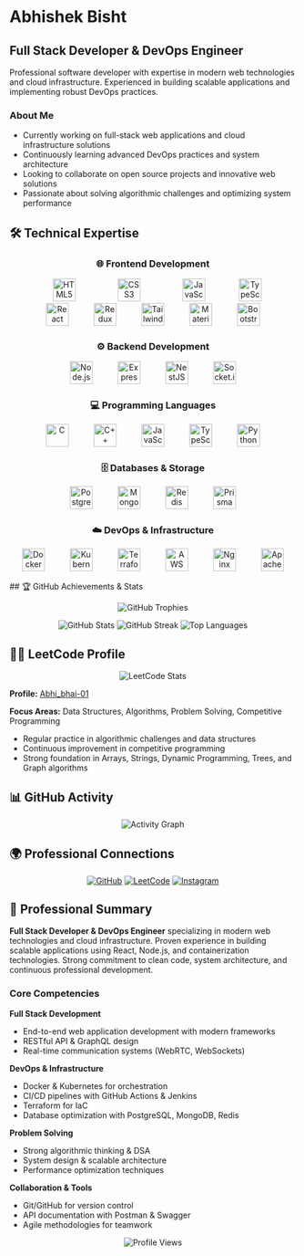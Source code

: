 # Abhishek Bisht

## Full Stack Developer & DevOps Engineer

Professional software developer with expertise in modern web technologies and cloud infrastructure. Experienced in building scalable applications and implementing robust DevOps practices.

### About Me

* Currently working on full-stack web applications and cloud infrastructure solutions
* Continuously learning advanced DevOps practices and system architecture
* Looking to collaborate on open source projects and innovative web solutions
* Passionate about solving algorithmic challenges and optimizing system performance

## 🛠️ Technical Expertise

<div align="center">

### 🌐 Frontend Development

<p>
<img src="https://cdn.jsdelivr.net/gh/devicons/devicon/icons/html5/html5-original.svg" height="40" alt="HTML5" style="margin:0 35px;"/>
<img src="https://cdn.jsdelivr.net/gh/devicons/devicon/icons/css3/css3-original.svg" height="40" alt="CSS3" style="margin:0 35px;"/>
<img src="https://cdn.jsdelivr.net/gh/devicons/devicon/icons/javascript/javascript-original.svg" height="40" alt="JavaScript" style="margin:0 35px;"/>
<img src="https://cdn.jsdelivr.net/gh/devicons/devicon/icons/typescript/typescript-original.svg" height="40" alt="TypeScript" style="margin:0 20px;"/>
<img src="https://cdn.jsdelivr.net/gh/devicons/devicon/icons/react/react-original.svg" height="40" alt="React" style="margin:0 20px;"/>
<img src="https://cdn.jsdelivr.net/gh/devicons/devicon/icons/redux/redux-original.svg" height="40" alt="Redux" style="margin:0 20px;"/>
<img src="https://cdn.jsdelivr.net/gh/devicons/devicon/icons/tailwindcss/tailwindcss-original.svg" height="40" alt="Tailwind CSS" style="margin:0 20px;"/>
<img src="https://cdn.jsdelivr.net/gh/devicons/devicon/icons/materialui/materialui-original.svg" height="40" alt="Material UI" style="margin:0 20px;"/>
<img src="https://cdn.jsdelivr.net/gh/devicons/devicon/icons/bootstrap/bootstrap-original.svg" height="40" alt="Bootstrap" style="margin:0 20px;"/>
</p>

### ⚙️ Backend Development

<p>
<img src="https://cdn.jsdelivr.net/gh/devicons/devicon/icons/nodejs/nodejs-original.svg" height="40" alt="Node.js" style="margin:0 20px;"/>
<img src="https://cdn.jsdelivr.net/gh/devicons/devicon/icons/express/express-original.svg" height="40" alt="Express.js" style="margin:0 20px;"/>
<img src="https://cdn.jsdelivr.net/gh/devicons/devicon/icons/nestjs/nestjs-plain.svg" height="40" alt="NestJS" style="margin:0 20px;"/>
<img src="https://cdn.jsdelivr.net/gh/devicons/devicon/icons/socketio/socketio-original.svg" height="40" alt="Socket.io" style="margin:0 20px;"/>
</p>

### 💻 Programming Languages

<p>
<img src="https://cdn.jsdelivr.net/gh/devicons/devicon/icons/c/c-original.svg" height="40" alt="C" style="margin:0 20px;"/>
<img src="https://cdn.jsdelivr.net/gh/devicons/devicon/icons/cplusplus/cplusplus-original.svg" height="40" alt="C++" style="margin:0 20px;"/>
<img src="https://cdn.jsdelivr.net/gh/devicons/devicon/icons/javascript/javascript-original.svg" height="40" alt="JavaScript" style="margin:0 20px;"/>
<img src="https://cdn.jsdelivr.net/gh/devicons/devicon/icons/typescript/typescript-original.svg" height="40" alt="TypeScript" style="margin:0 20px;"/>
<img src="https://cdn.jsdelivr.net/gh/devicons/devicon/icons/python/python-original.svg" height="40" alt="Python" style="margin:0 20px;"/>
</p>

### 🗄️ Databases & Storage

<p>
<img src="https://cdn.jsdelivr.net/gh/devicons/devicon/icons/postgresql/postgresql-original.svg" height="40" alt="PostgreSQL" style="margin:0 20px;"/>
<img src="https://cdn.jsdelivr.net/gh/devicons/devicon/icons/mongodb/mongodb-original.svg" height="40" alt="MongoDB" style="margin:0 20px;"/>
<img src="https://cdn.jsdelivr.net/gh/devicons/devicon/icons/redis/redis-original.svg" height="40" alt="Redis" style="margin:0 20px;"/>
<img src="https://cdn.jsdelivr.net/gh/devicons/devicon/icons/prisma/prisma-original.svg" height="40" alt="Prisma" style="margin:0 20px;"/>
</p>

### ☁️ DevOps & Infrastructure

<p>
<img src="https://cdn.jsdelivr.net/gh/devicons/devicon/icons/docker/docker-original.svg" height="40" alt="Docker" style="margin:0 20px;"/>
<img src="https://cdn.jsdelivr.net/gh/devicons/devicon/icons/kubernetes/kubernetes-plain.svg" height="40" alt="Kubernetes" style="margin:0 20px;"/>
<img src="https://cdn.jsdelivr.net/gh/devicons/devicon/icons/terraform/terraform-original.svg" height="40" alt="Terraform" style="margin:0 20px;"/>
<img src="https://cdn.jsdelivr.net/gh/devicons/devicon/icons/amazonwebservices/amazonwebservices-original.svg" height="40" alt="AWS" style="margin:0 20px;"/>
<img src="https://cdn.jsdelivr.net/gh/devicons/devicon/icons/nginx/nginx-original.svg" height="40" alt="Nginx" style="margin:0 20px;"/>
<img src="https://cdn.jsdelivr.net/gh/devicons/devicon/icons/apache/apache-original.svg" height="40" alt="Apache" style="margin:0 20px;"/>
</p>

</div>
## 🏆 GitHub Achievements & Stats

<div align="center">

![GitHub Trophies](https://github-profile-trophy.vercel.app/?username=abhi12-hue\&theme=darkhub\&no-frame=true\&margin-w=5\&margin-h=5)

<img src="https://github-readme-stats.vercel.app/api?username=abhi12-hue&show_icons=true&theme=dark&hide_border=true&bg_color=0d1117" alt="GitHub Stats" />

<img src="https://github-readme-streak-stats.herokuapp.com/?user=abhi12-hue&theme=dark&hide_border=true&background=0d1117" alt="GitHub Streak" />

<img src="https://github-readme-stats.vercel.app/api/top-langs/?username=abhi12-hue&layout=compact&theme=dark&hide_border=true&bg_color=0d1117" alt="Top Languages" />

</div>

## 🧑‍💻 LeetCode Profile

<div align="center">
  <img src="https://leetcard.jacoblin.cool/Abhi_bhai-01?theme=dark&font=source_code_pro&ext=contest" alt="LeetCode Stats" />
</div>

**Profile:** [Abhi\_bhai-01](https://leetcode.com/u/Abhi_bhai-01/)

**Focus Areas:** Data Structures, Algorithms, Problem Solving, Competitive Programming

* Regular practice in algorithmic challenges and data structures
* Continuous improvement in competitive programming
* Strong foundation in Arrays, Strings, Dynamic Programming, Trees, and Graph algorithms

## 📊 GitHub Activity

<div align="center">
  <img src="https://github-readme-activity-graph.vercel.app/graph?username=abhi12-hue&theme=github-compact&hide_border=true&bg_color=0d1117&color=79c0ff&line=58a6ff&point=f85149" alt="Activity Graph" />
</div>

## 🌍 Professional Connections

<div align="center">

[![GitHub](https://img.shields.io/badge/GitHub-181717?style=for-the-badge\&logo=github\&logoColor=white)](https://github.com/abhi12-hue)
[![LeetCode](https://img.shields.io/badge/LeetCode-FFA116?style=for-the-badge\&logo=leetcode\&logoColor=white)](https://leetcode.com/u/Abhi_bhai-01/)
[![Instagram](https://img.shields.io/badge/Instagram-E4405F?style=for-the-badge\&logo=instagram\&logoColor=white)](https://instagram.com/abhishek_bisht213)

</div>

## 📌 Professional Summary

**Full Stack Developer & DevOps Engineer** specializing in modern web technologies and cloud infrastructure. Proven experience in building scalable applications using React, Node.js, and containerization technologies. Strong commitment to clean code, system architecture, and continuous professional development.

### Core Competencies

**Full Stack Development**

* End-to-end web application development with modern frameworks
* RESTful API & GraphQL design
* Real-time communication systems (WebRTC, WebSockets)

**DevOps & Infrastructure**

* Docker & Kubernetes for orchestration
* CI/CD pipelines with GitHub Actions & Jenkins
* Terraform for IaC
* Database optimization with PostgreSQL, MongoDB, Redis

**Problem Solving**

* Strong algorithmic thinking & DSA
* System design & scalable architecture
* Performance optimization techniques

**Collaboration & Tools**

* Git/GitHub for version control
* API documentation with Postman & Swagger
* Agile methodologies for teamwork

<div align="center">
  <img src="https://komarev.com/ghpvc/?username=abhi12-hue&label=Profile%20Views&color=0e75b6&style=flat" alt="Profile Views" />
</div>

<div align="ce
